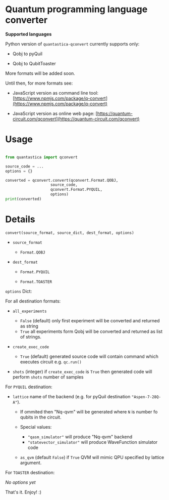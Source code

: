 # Quantum programming language converter

**Supported languages**

Python version of `quantastica-qconvert` currently supports only:

- Qobj to pyQuil

- Qobj to QubitToaster

More formats will be added soon.

Until then, for more formats see:

- JavaScript version as command line tool: [https://www.npmjs.com/package/q-convert](https://www.npmjs.com/package/q-convert)

- JavaScript version as online web page: [https://quantum-circuit.com/qconvert](https://quantum-circuit.com/qconvert)


# Usage

```python

from quantastica import qconvert

source_code = ...
options = {}

converted = qconvert.convert(qconvert.Format.QOBJ,
                    source_code,
                    qconvert.Format.PYQUIL,
                    options)
print(converted)

```

# Details

`convert(source_format, source_dict, dest_format, options)`

- `source_format` 

	- `Format.QOBJ`

- `dest_format`

	- `Format.PYQUIL`

	- `Format.TOASTER`



`options` Dict:

For all destination formats:

- `all_experiments` 
	- `False` (default) only first experiment will be converted and returned as string
	- `True` all experiments form Qobj will be converted and returned as list of strings. 

- `create_exec_code`
	- `True` (default) generated source code will contain command which executes circuit e.g. `qc.run()`

- `shots` (integer) if `create_exec_code` is `True` then generated code will perform `shots` number of samples


For `PYQUIL` destination:

- `lattice` name of the backend (e.g. for pyQuil destination `"Aspen-7-28Q-A"`). 
	- If ommited then "Nq-qvm" will be generated where `N` is number fo qubits in the circuit.
	- Special values:
		- `"qasm_simulator"` will produce "Nq-qvm" backend
		- `"statevector_simulator"` will produce WaveFunction simulator code

	- `as_qvm` (default `False`) if `True` QVM will mimic QPU specified by lattice argument.

For `TOASTER` destination:

*No options yet*


That's it. Enjoy! :)
